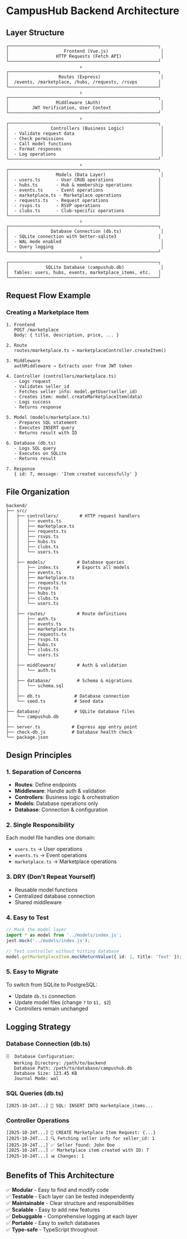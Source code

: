 # CampusHub Backend Architecture

## Layer Structure

```
┌─────────────────────────────────────────────────────────┐
│                     Frontend (Vue.js)                    │
│                  HTTP Requests (Fetch API)               │
└─────────────────────────────────────────────────────────┘
                            ↓
┌─────────────────────────────────────────────────────────┐
│                   Routes (Express)                       │
│  /events, /marketplace, /hubs, /requests, /rsvps        │
└─────────────────────────────────────────────────────────┘
                            ↓
┌─────────────────────────────────────────────────────────┐
│                  Middleware (Auth)                       │
│         JWT Verification, User Context                   │
└─────────────────────────────────────────────────────────┘
                            ↓
┌─────────────────────────────────────────────────────────┐
│                Controllers (Business Logic)              │
│  - Validate request data                                 │
│  - Check permissions                                     │
│  - Call model functions                                  │
│  - Format responses                                      │
│  - Log operations                                        │
└─────────────────────────────────────────────────────────┘
                            ↓
┌─────────────────────────────────────────────────────────┐
│                  Models (Data Layer)                     │
│  - users.ts      - User CRUD operations                 │
│  - hubs.ts       - Hub & membership operations          │
│  - events.ts     - Event operations                     │
│  - marketplace.ts - Marketplace operations              │
│  - requests.ts   - Request operations                   │
│  - rsvps.ts      - RSVP operations                      │
│  - clubs.ts      - Club-specific operations             │
└─────────────────────────────────────────────────────────┘
                            ↓
┌─────────────────────────────────────────────────────────┐
│                Database Connection (db.ts)               │
│  - SQLite connection with better-sqlite3                │
│  - WAL mode enabled                                      │
│  - Query logging                                         │
└─────────────────────────────────────────────────────────┘
                            ↓
┌─────────────────────────────────────────────────────────┐
│              SQLite Database (campushub.db)              │
│  Tables: users, hubs, events, marketplace_items, etc.   │
└─────────────────────────────────────────────────────────┘
```

## Request Flow Example

### Creating a Marketplace Item

```
1. Frontend
   POST /marketplace
   Body: { title, description, price, ... }
   
2. Route
   routes/marketplace.ts → marketplaceController.createItem()
   
3. Middleware
   authMiddleware → Extracts user from JWT token
   
4. Controller (controllers/marketplace.ts)
   - Logs request
   - Validates seller_id
   - Fetches seller info: model.getUser(seller_id)
   - Creates item: model.createMarketplaceItem(data)
   - Logs success
   - Returns response
   
5. Model (models/marketplace.ts)
   - Prepares SQL statement
   - Executes INSERT query
   - Returns result with ID
   
6. Database (db.ts)
   - Logs SQL query
   - Executes on SQLite
   - Returns result
   
7. Response
   { id: 7, message: 'Item created successfully' }
```

## File Organization

```
backend/
├── src/
│   ├── controllers/        # HTTP request handlers
│   │   ├── events.ts
│   │   ├── marketplace.ts
│   │   ├── requests.ts
│   │   ├── rsvps.ts
│   │   ├── hubs.ts
│   │   ├── clubs.ts
│   │   └── users.ts
│   │
│   ├── models/            # Database queries
│   │   ├── index.ts       # Exports all models
│   │   ├── events.ts
│   │   ├── marketplace.ts
│   │   ├── requests.ts
│   │   ├── rsvps.ts
│   │   ├── hubs.ts
│   │   ├── clubs.ts
│   │   └── users.ts
│   │
│   ├── routes/            # Route definitions
│   │   ├── auth.ts
│   │   ├── events.ts
│   │   ├── marketplace.ts
│   │   ├── requests.ts
│   │   ├── rsvps.ts
│   │   ├── hubs.ts
│   │   ├── clubs.ts
│   │   └── users.ts
│   │
│   ├── middleware/        # Auth & validation
│   │   └── auth.ts
│   │
│   ├── database/          # Schema & migrations
│   │   └── schema.sql
│   │
│   ├── db.ts             # Database connection
│   └── seed.ts           # Seed data
│
├── database/             # SQLite database files
│   └── campushub.db
│
├── server.ts            # Express app entry point
├── check-db.js          # Database health check
└── package.json
```

## Design Principles

### 1. Separation of Concerns
- **Routes**: Define endpoints
- **Middleware**: Handle auth & validation
- **Controllers**: Business logic & orchestration
- **Models**: Database operations only
- **Database**: Connection & configuration

### 2. Single Responsibility
Each model file handles one domain:
- `users.ts` → User operations
- `events.ts` → Event operations
- `marketplace.ts` → Marketplace operations

### 3. DRY (Don't Repeat Yourself)
- Reusable model functions
- Centralized database connection
- Shared middleware

### 4. Easy to Test
```typescript
// Mock the model layer
import * as model from '../models/index.js';
jest.mock('../models/index.js');

// Test controller without hitting database
model.getMarketplaceItem.mockReturnValue({ id: 1, title: 'Test' });
```

### 5. Easy to Migrate
To switch from SQLite to PostgreSQL:
- Update `db.ts` connection
- Update model files (change `?` to `$1, $2`)
- Controllers remain unchanged

## Logging Strategy

### Database Connection (db.ts)
```
🗄️  Database Configuration:
   Working Directory: /path/to/backend
   Database Path: /path/to/database/campushub.db
   Database Size: 123.45 KB
   Journal Mode: wal
```

### SQL Queries (db.ts)
```
[2025-10-24T...] 📝 SQL: INSERT INTO marketplace_items...
```

### Controller Operations
```
[2025-10-24T...] 🛒 CREATE Marketplace Item Request: {...}
[2025-10-24T...] 🔍 Fetching seller info for seller_id: 1
[2025-10-24T...] ✅ Seller found: John Doe
[2025-10-24T...] ✅ Marketplace item created with ID: 7
[2025-10-24T...] 📊 Changes: 1
```

## Benefits of This Architecture

✅ **Modular** - Easy to find and modify code  
✅ **Testable** - Each layer can be tested independently  
✅ **Maintainable** - Clear structure and responsibilities  
✅ **Scalable** - Easy to add new features  
✅ **Debuggable** - Comprehensive logging at each layer  
✅ **Portable** - Easy to switch databases  
✅ **Type-safe** - TypeScript throughout  
